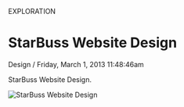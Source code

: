 <p class="type">EXPLORATION</p>

# StarBuss Website Design

<p class="meta">Design  /  Friday, March 1, 2013 11:48:46am</p>

StarBuss Website Design.

![StarBuss Website Design](https://farooq-agent.web.app/assets/images/works/large/starbuss-website-design.jpg)
